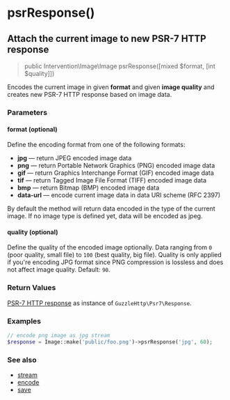 # psrResponse()
## Attach the current image to new PSR-7 HTTP response

> public Intervention\Image\Image psrResponse([mixed $format, [int $quality]])

Encodes the current image in given **format** and given **image quality** and creates new PSR-7 HTTP response based on image data.

### Parameters

#### format (optional)
Define the encoding format from one of the following formats:

- **jpg** — return JPEG encoded image data
- **png** — return Portable Network Graphics (PNG) encoded image data
- **gif** — return Graphics Interchange Format (GIF) encoded image data
- **tif** — return Tagged Image File Format (TIFF) encoded image data
- **bmp** — return Bitmap (BMP) encoded image data
- **data-url** — encode current image data in data URI scheme (RFC 2397)

By default the method will return data encoded in the type of the current image. If no image type is defined yet, data will be encoded as jpeg.

#### quality (optional)
Define the quality of the encoded image optionally. Data ranging from `0` (poor quality, small file) to `100` (best quality, big file). Quality is only applied if you're encoding JPG format since PNG compression is lossless and does not affect image quality. Default: `90`.

### Return Values
[PSR-7 HTTP response](http://www.php-fig.org/psr/psr-7/) as instance of `GuzzleHttp\Psr7\Response`.

### Examples

```php
// encode png image as jpg stream
$response = Image::make('public/foo.png')->psrResponse('jpg', 60);
```

### See also

- [stream](/v2/api/stream)
- [encode](/v2/api/encode)
- [save](/v2/api/save)
